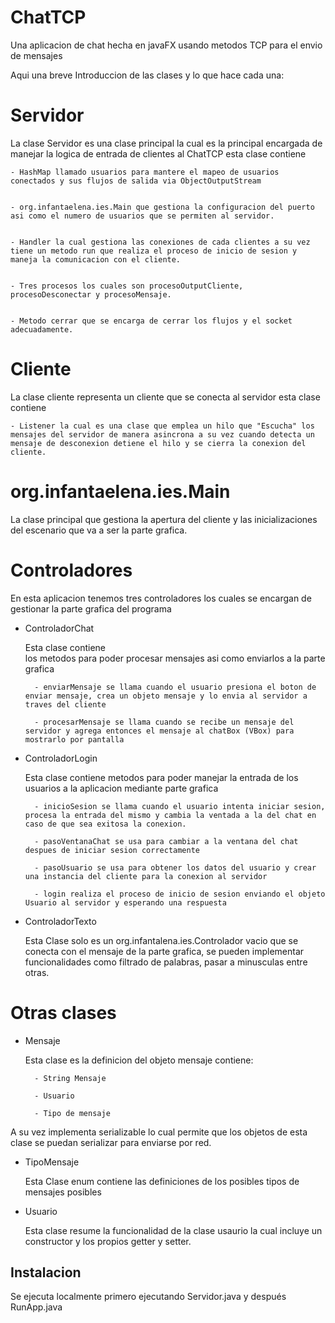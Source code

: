 
# ChatTCP

Una aplicacion de chat hecha en javaFX usando metodos TCP para el envio de mensajes

Aqui una breve Introduccion de las clases y lo que hace cada una:

# Servidor

La clase Servidor es una clase principal la cual es la principal encargada de manejar la logica de entrada de clientes al ChatTCP esta clase contiene

    - HashMap llamado usuarios para mantere el mapeo de usuarios conectados y sus flujos de salida via ObjectOutputStream


    - org.infantaelena.ies.Main que gestiona la configuracion del puerto asi como el numero de usuarios que se permiten al servidor.


    - Handler la cual gestiona las conexiones de cada clientes a su vez tiene un metodo run que realiza el proceso de inicio de sesion y maneja la comunicacion con el cliente.


    - Tres procesos los cuales son procesoOutputCliente, procesoDesconectar y procesoMensaje.


    - Metodo cerrar que se encarga de cerrar los flujos y el socket adecuadamente.

# Cliente

La clase cliente representa un cliente que se conecta al servidor esta clase contiene

    - Listener la cual es una clase que emplea un hilo que "Escucha" los mensajes del servidor de manera asincrona a su vez cuando detecta un mensaje de desconexion detiene el hilo y se cierra la conexion del cliente.

# org.infantaelena.ies.Main

La clase principal que gestiona la apertura del cliente y las inicializaciones del escenario que va a ser la parte grafica.

# Controladores

En esta aplicacion tenemos tres controladores los cuales se encargan de gestionar la parte grafica del programa

- ControladorChat

    Esta clase contiene    
    los metodos para poder 
    procesar mensajes asi 
    como enviarlos a la 
    parte grafica


        - enviarMensaje se llama cuando el usuario presiona el boton de enviar mensaje, crea un objeto mensaje y lo envia al servidor a traves del cliente

        - procesarMensaje se llama cuando se recibe un mensaje del servidor y agrega entonces el mensaje al chatBox (VBox) para mostrarlo por pantalla

- ControladorLogin

    Esta clase contiene metodos para poder manejar la entrada de los usuarios a la aplicacion mediante parte grafica


        - inicioSesion se llama cuando el usuario intenta iniciar sesion, procesa la entrada del mismo y cambia la ventada a la del chat en caso de que sea exitosa la conexion.

        - pasoVentanaChat se usa para cambiar a la ventana del chat despues de iniciar sesion correctamente

        - pasoUsuario se usa para obtener los datos del usuario y crear una instancia del cliente para la conexion al servidor

        - login realiza el proceso de inicio de sesion enviando el objeto Usuario al servidor y esperando una respuesta

- ControladorTexto


    Esta Clase solo es un org.infantalena.ies.Controlador vacio que se conecta con el mensaje de la parte grafica, se pueden implementar funcionalidades como filtrado de palabras, pasar a minusculas entre otras.

# Otras clases

- Mensaje

    Esta clase es la definicion del objeto mensaje contiene:


        - String Mensaje

        - Usuario

        - Tipo de mensaje

A su vez implementa serializable lo cual permite que los objetos de esta clase se puedan serializar para enviarse por red.

- TipoMensaje

    Esta Clase enum contiene las definiciones de los posibles tipos de mensajes posibles

- Usuario

    Esta clase resume la funcionalidad de la clase usaurio la cual incluye un constructor y los propios getter y setter.


## Instalacion

Se ejecuta localmente primero ejecutando Servidor.java y después RunApp.java

